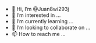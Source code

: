 - 👋 Hi, I’m @Juan8wi293j
- 👀 I’m interested in ...
- 🌱 I’m currently learning ...
- 💞️ I’m looking to collaborate on ...
- 📫 How to reach me ...

<!---
Juan8wi293j/Juan8wi293j is a ✨ special ✨ repository because its `README.md` (this file) appears on your GitHub profile.
You can click the Preview link to take a look at your changes.
--->
